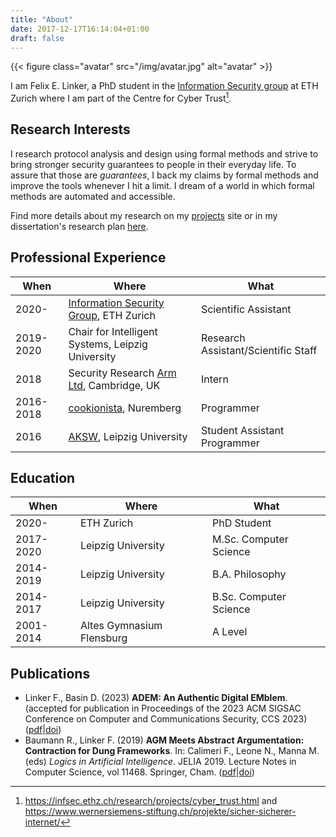 ```yaml
---
title: "About"
date: 2017-12-17T16:14:04+01:00
draft: false
---
```


{{< figure class="avatar" src="/img/avatar.jpg" alt="avatar" >}}

I am Felix E. Linker, a PhD student in the [Information Security group](https://infsec.ethz.ch/) at ETH Zurich where I am part of the Centre for Cyber Trust[^1].

[^1]: https://infsec.ethz.ch/research/projects/cyber_trust.html and https://www.wernersiemens-stiftung.ch/projekte/sicher-sicherer-internet/

## Research Interests

I research protocol analysis and design using formal methods and strive to bring stronger security guarantees to people in their everyday life.
To assure that those are *guarantees*, I back my claims by formal methods and improve the tools whenever I hit a limit.
I dream of a world in which formal methods are automated and accessible.

Find more details about my research on my [projects](/works) site or in my dissertation's research plan [here](https://github.com/felixlinker/research-plan/releases/).


## Professional Experience

When      | Where | What
----------|-------|-----
2020-     | [Information Security Group](https://infsec.ethz.ch/), ETH Zurich | Scientific Assistant
2019-2020 | Chair for Intelligent Systems, Leipzig University | Research Assistant/Scientific Staff
2018      | Security Research [Arm Ltd](https://www.arm.com/), Cambridge, UK | Intern
2016-2018 | [cookionista](https://cookionista.com/), Nuremberg | Programmer
2016      | [AKSW](http://aksw.org), Leipzig University | Student Assistant Programmer

## Education

When      | Where | What
----------|-------|-----
2020-     | ETH Zurich | PhD Student
2017-2020 | Leipzig University | M.Sc. Computer Science
2014-2019 | Leipzig University | B.A. Philosophy
2014-2017 | Leipzig University | B.Sc. Computer Science
2001-2014 | Altes Gymnasium Flensburg | A Level

## Publications

* Linker F., Basin D. (2023) **ADEM: An Authentic Digital EMblem**. (accepted for publication in Proceedings of the 2023 ACM SIGSAC Conference on Computer and Communications Security, CCS 2023) ([pdf](/doc/adem.pdf)|[doi](https://doi.org/10.1145/3576915.3616578))
* Baumann R., Linker F. (2019) **AGM Meets Abstract Argumentation: Contraction for Dung Frameworks**. In: Calimeri F., Leone N., Manna M. (eds) *Logics in Artificial Intelligence*. JELIA 2019. Lecture Notes in Computer Science, vol 11468. Springer, Cham. ([pdf](https://www.researchgate.net/profile/Ringo-Baumann/publication/332211310_AGM_Meets_Abstract_Argumentation_Contraction_for_Dung_Frameworks/links/5ca658184585157bd322dbfd/AGM-Meets-Abstract-Argumentation-Contraction-for-Dung-Frameworks.pdf)|[doi](https://doi.org/10.1007/978-3-030-19570-0_3))
